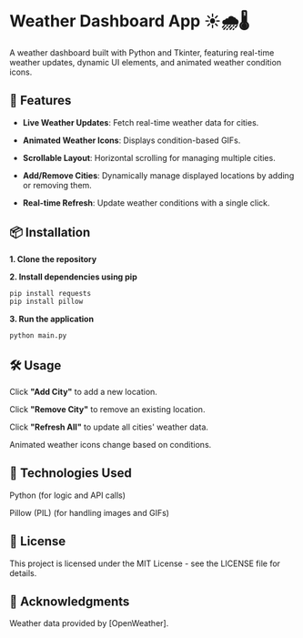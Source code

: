 # Weather Dashboard App ☀️🌧️🌡️

A weather dashboard built with Python and Tkinter, featuring real-time weather updates, dynamic UI elements, and animated weather condition icons.

## 🌟 Features

- **Live Weather Updates**: Fetch real-time weather data for cities.

- **Animated Weather Icons**: Displays condition-based GIFs.

- **Scrollable Layout**: Horizontal scrolling for managing multiple cities.

- **Add/Remove Cities**: Dynamically manage displayed locations by adding or removing them.

- **Real-time Refresh**: Update weather conditions with a single click.

## 📦 Installation

**1. Clone the repository**

**2. Install dependencies using pip**

```bash
pip install requests
pip install pillow
```

**3. Run the application**

```bash
python main.py
```

## 🛠 Usage

Click **"Add City"** to add a new location.

Click **"Remove City"** to remove an existing location.

Click **"Refresh All"** to update all cities' weather data.

Animated weather icons change based on conditions.

## 🚀 Technologies Used

Python (for logic and API calls)

Pillow (PIL) (for handling images and GIFs)

## 📝 License

This project is licensed under the MIT License - see the LICENSE file for details.

## 🙌 Acknowledgments

Weather data provided by [OpenWeather].
